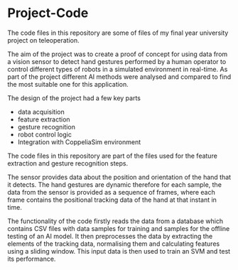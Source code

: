 # Project-Code

The code files in this repository are some of files of my final year university project on teleoperation.

The aim of the project was to create a proof of concept for using data from a vision sensor to detect hand gestures
performed by a human operator to control different types of robots in a simulated environment in real-time. As part
of the project different AI methods were analysed and compared to find the most suitable one for this application.

The design of the project had a few key parts
  - data acquisition
  - feature extraction
  - gesture recognition
  - robot control logic
  - Integration with CoppeliaSim environment

The code files in this repository are part of the files used for the feature extraction and gesture recognition steps.

The sensor provides data about the position and orientation of the hand that it detects. The hand gestures are dynamic therefore
for each sample, the data from the sensor is provided as a sequence of frames, where each frame contains the positional tracking
data of the hand at that instant in time.

The functionality of the code firstly reads the data from a database which contains CSV files with data samples for training and 
samples for the offline testing of an AI model. It then preprocesses the data by extracting the elements of the tracking data,
normalising them and calculating features using a sliding window. This input data is then used to train an SVM and test its performance.



